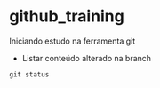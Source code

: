 # github_training
Iniciando estudo na ferramenta git

- Listar conteúdo alterado na branch

``` 
git status
``` 
